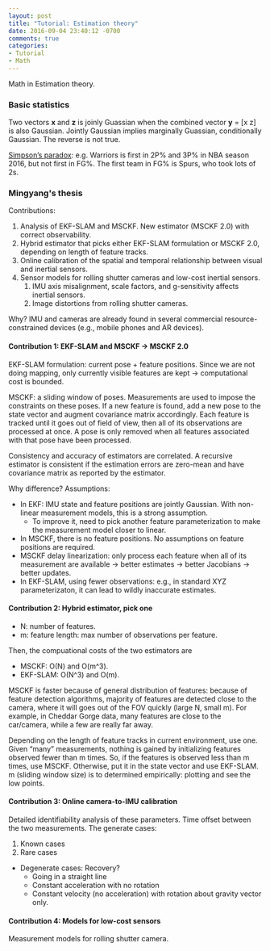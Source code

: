 ```yaml
---
layout: post
title: "Tutorial: Estimation theory"
date: 2016-09-04 23:40:12 -0700
comments: true
categories: 
- Tutorial
- Math
---
```


Math in Estimation theory.
<!--more-->

### Basic statistics

Two vectors **x** and **z** is joinly Guassian when the combined vector **y** = [x z] is also Gaussian. 
Jointly Gaussian implies marginally Guassian, conditionally Gaussian. The reverse is not true.

[Simpson’s paradox](https://en.wikipedia.org/wiki/Simpson%27s_paradox): e.g. Warriors is first in 2P% and 3P% in NBA season 2016, but not first in FG%. 
The first team in FG% is Spurs, who took lots of 2s.

### Mingyang's thesis

Contributions:

1. Analysis of EKF-SLAM and MSCKF. New estimator (MSCKF 2.0) with correct observability.
2. Hybrid estimator that picks either EKF-SLAM formulation or MSCKF 2.0, depending on length of feature tracks.
3. Online calibration of the spatial and temporal relationship between visual and inertial sensors.
4. Sensor models for rolling shutter cameras and low-cost inertial sensors.
    1. IMU axis misalignment, scale factors, and g-sensitivity affects inertial sensors.
    2. Image distortions from rolling shutter cameras.

 Why? IMU and cameras are already found in several commercial resource-constrained devices (e.g., mobile phones and AR devices).

#### Contribution 1: EKF-SLAM and MSCKF -> MSCKF 2.0

EKF-SLAM formulation: current pose + feature positions.
Since we are not doing mapping, only currently visible features are kept -> computational cost is bounded.

MSCKF: a sliding window of poses.
Measurements are used to impose the constraints on these poses.
If a new feature is found, add a new pose to the state vector and augment covariance matrix accordingly.
Each feature is tracked until it goes out of field of view, then all of its observations are processed at once.
A pose is only removed when all features associated with that pose have been processed.

Consistency and accuracy of estimators are correlated.
A recursive estimator is consistent if the estimation errors are zero-mean and have covariance matrix as reported by the estimator.

Why difference? Assumptions:

* In EKF: IMU state and feature positions are jointly Gaussian. With non-linear measurement models, this is a strong assumption. 
    * To improve it, need to pick another feature parameterization to make the measurement model closer to linear.
* In MSCKF, there is no feature positions. No assumptions on feature positions are required.
* MSCKF delay linearization: only process each feature when all of its measurement are available -> better estimates -> better Jacobians -> better updates.
* In EKF-SLAM, using fewer observations: e.g., in standard XYZ parameterizaton, it can lead to wildly inaccurate estimates.

#### Contribution 2: Hybrid estimator, pick one

* N: number of features.
* m: feature length: max number of observations per feature.

Then, the compuational costs of the two estimators are

* MSCKF: O(N) and O(m^3).
* EKF-SLAM: O(N^3) and O(m).

MSCKF is faster because of general distribution of features: because of feature detection algorithms, majority of features are detected close to the camera, where it will goes out of the FOV quickly (large N, small m).
For example, in Cheddar Gorge data, many features are close to the car/camera, while a few are really far away.

Depending on the length of feature tracks in current environment, use one.
Given “many” measurements, nothing is gained by initializing features  observed fewer than m times.
So, if the features is observed less than m times, use MSCKF. Otherwise, put it in the state vector and use EKF-SLAM.
m (sliding window size) is to determined empirically: plotting and see the low points.

#### Contribution 3: Online camera-to-IMU calibration

Detailed identifiability analysis of these parameters.
Time offset between the two measurements.
The generate cases:

1. Known cases
2. Rare cases

* Degenerate cases: Recovery? 
    * Going in a straight line
    * Constant acceleration with no rotation
    * Constant velocity (no acceleration) with rotation about gravity vector only.


#### Contribution 4: Models for low-cost sensors

Measurement models for rolling shutter camera.
